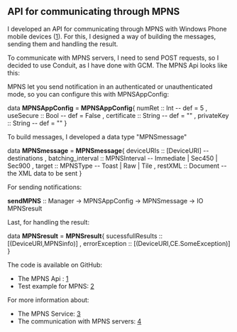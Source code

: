 ## API for communicating through MPNS

I developed an API for communicating through MPNS with Windows Phone mobile devices ([1](https://github.com/MarcosPividori/GSoC-Communicating-with-mobile-devices/tree/master/push-notify/Network/PushNotify/Mpns)). For this, I designed a way of building the messages, sending them and handling the result.

To communicate with MPNS servers, I need to send POST requests, so I decided to use Conduit, as I have done with GCM. The MPNS Api looks like this:

MPNS let you send notification in an authenticated or unauthenticated mode, so you can configure this with  MPNSAppConfig:

data **MPNSAppConfig** = **MPNSAppConfig**{
        numRet       :: Int      -- def = 5
    ,   useSecure    :: Bool     -- def = False
    ,   certificate  :: String   -- def = ""
    ,   privateKey   :: String   -- def = ""
    }

To build messages, I developed a data type "MPNSmessage"

data **MPNSmessage** = **MPNSmessage**{
        deviceURIs          :: [DeviceURI]  -- destinations
    ,   batching_interval   :: MPNSInterval -- Immediate | Sec450 | Sec900
    ,   target              :: MPNSType     -- Toast     | Raw    | Tile
    ,   restXML             :: Document     -- the XML data to be sent
    }

For sending notifications:

**sendMPNS** :: Manager -> MPNSAppConfig -> MPNSmessage -> IO MPNSresult

Last, for handling the result:

data **MPNSresult** = **MPNSresult**{
        sucessfullResults :: [(DeviceURI,MPNSinfo)]
    ,   errorException    :: [(DeviceURI,CE.SomeException)]
    }

The code is available on GitHub:
 - The MPNS Api : [1](https://github.com/MarcosPividori/GSoC-Communicating-with-mobile-devices/tree/master/push-notify/Network/PushNotify/Mpns)
 - Test example for MPNS: [2](https://github.com/MarcosPividori/GSoC-Communicating-with-mobile-devices/tree/master/push-notify/test)

For more information about:
 - The MPNS Service: [3](http://msdn.microsoft.com/en-us/library/windowsphone/develop/ff402558(v=vs.105).aspx)
 - The communication with MPNS servers:  [4](http://msdn.microsoft.com/en-us/library/windowsphone/develop/hh202945(v=vs.105).aspx)
